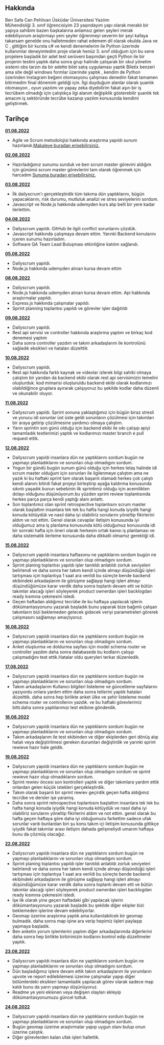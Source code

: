 ## Hakkında

Ben Safa Can Pehlivan Üsküdar Üniversitesi Yazılım  
Mühendisliği 3. sınıf öğrencisiyim 23 yaşındayım yapı olarak meraklı bir yapıya sahibim bazen başkalarına anlamsız gelen şeyleri merak edebiliyorum araştırmayı yeni şeyler öğrenmeyi severim bir şeyi kafaya takarsam genelde onu halletmeden rahat edemem dil olarak okulda Java ve C , gittiğim bir kursta c# ve kendi denemelerim ile Python üzerinde kullanımlar deneyimledim proje olarak henüz 3. sınıf olduğum için bu sene projelere başladık bir adet test serüveni  başımdan geçti Python ile bir projenin testini yaptık daha sonra grup halinde çalışarak bir okul yönetim sistemi obs tarzın da bir adette bilet satış uygulaması yaptık Biletix benzeri ama site değil windows formlar üzerinde yaptık , kendim de Python üzerinden Instagram beğeni otomasyonu çalışması denedim fakat tamamen bitirmedim final dönemim geldiği için. İlgi duyduğum alanlar olarak şuanlık otomasyon , oyun yazılımı ve yapay zeka diyebilirim fakat aşırı bir iş tecrübem olmadığı için çalıştıkça ilgi alanım değişiklik gösterebilir şuanlık tek amacım iş sektöründe tecrübe kazanıp yazılım konusunda kendimi geliştirmek.

## Tarihçe

[**01.08.2022**](https://github.com/bimser-intern/docs/issues/102)

- Agile ve Scrum metodolojisi hakkında araştırma yapıldı sunum hazırlandı.[Makaleye buradan erişebilirsiniz.](https://scrumguides.org/docs/scrumguide/v2020/2020-Scrum-Guide-US.pdf#zoom=100) 

[**02.08.2022**](https://github.com/bimser-intern/docs/issues/102)
- Hazırladığımız sunumu sunduk ve ben scrum master görevini aldığım için günümü scrum master görevlerini tam olarak öğrenmek için harcadım [Sunuma buradan erişebilirsiniz.](https://youtu.be/eVh3XDIcsrA)

[**03.08.2022**](https://github.com/bimser-intern/docs/issues/102)

- İlk dailyscrum'ı gerçekleştirdik tüm takıma dün yaptıklarını, bügün yapacaklarını, risk durumu, mutluluk analizi ve stres seviyelerini sordum.
- Javascript ve Node.js hakkında udemyden kurs alıp belli bir yere kadar ilerlettim.

[**04.08.2022**](https://github.com/bimser-intern/docs/issues/143)

- Dailyscrum yapıldı. GitHub ile ilgili conflict sorunlarını çözdük.   
- Javascript hakkında çalışmaya devam ettim. Yarınki Backend konularını içeren sunumu hazırladım. 
- Software QA Team Lead Buluşması etkinliğine katılım sağlandı.

[**05.08.2022**](https://github.com/bimser-intern/docs/issues/280)

- Dailyscrum yapıldı.  
- Node.js hakkında udemyden alınan kursa devam ettim

[**08.08.2022**](https://github.com/bimser-intern/docs/issues/280)

- Dailyscrum yapıldı.  
- Node.js hakkında udemyden alınan kursa devam ettim. Api hakkında araştırmalar yapıldı.
- Express.js hakkında çalışmalar yapıldı.
- Sprint planning toplantısı yapıldı ve görevler işler dağıtıldı

[**09.08.2022**](https://github.com/bimser-intern/docs/issues/280)

- Dailyscrum yapıldı.  
- Rest api servisi ve controller hakkında araştırma yaptım ve birkaç kod denemesi yaptım
- Daha sonra controller yazdım ve takım arkadaşlarım ile kontrolünü sağladık eksikleri ve hataları düzelttik

[**10.08.2022**](https://github.com/bimser-intern/docs/issues/280)

- Dailyscrum yapıldı.  
- Rest api hakkında farklı kaynak ve videolar izlerek bilgi sahibi olmaya çalıştım bir yandan da backend ekibi olarak rest api servisimizin temelini oluşturduk. kod mimarisi oluşturuldu backend ekibi olarak kodlarımızı olabildiğince gruplara ayırarak çalışıyoruz bu şekilde kodlar daha düzenli ve okunabilir oluyor.

[**11.08.2022**](https://github.com/bimser-intern/docs/issues/280)

- Dailyscrum yapıldı. Sprint sonuna yaklaştığımız için bügün biraz stresli ve yorucu idi sorunlar üst üste geldi sorunların çözülmesi için takımları bir araya getirip çözülmesine yardımcı olmaya çalıştım.
- Yarın sprintin son günü olduğu için backend ekibi ile sıkı çalışıp apiyi tamamladık testlerimizi yaptık ve kodlarımızı master branch e pull request ettik.

[**12.08.2022**](https://github.com/bimser-intern/docs/issues/419)

- Dailyscrum yapıldı insanlara dün ne yaptıklarını sordum bugün ne yapmayı planladıklarını ve sorunları olup olmadıgını sordum.
- Yogun bir gündü bugün sunum günü olduğu için herkes telaş halinde idi scrum master olduğum için sorunları ile ilgilenmeye çalıştım ama ne yazık ki bu haftaki sprint tam olarak başarılı olamadı herkes çok çalıştı kendi alanını bitirdi fakat projeyi birleştirip ayağa kaldırma konusunda sıkıntı yaşadık bunun sebebinin ilk sprintimiz olduğu için acemilikten dolayı olduğunu düşünüyorum.bu yüzden sprint review toplantısında herkes parça parça kendi yaptığı alanı anlattı.
- Son toplantımız olan sprint retrospective toplantısını scrum master olarak başlattım insanlara tek tek bu hafta hangi konuda iyiydik hangi konuda kötüydük ve nasıl daha iyi olabiliriz sorularını yöneltip fikirlerini aldım ve not ettim. Genel olarak cevaplar iletişim konusunda iyi olduğumuz ama iş planlama konusunda kötü olduğumuz konusunda idi bir sonraki hafta için öneri olarak herkesin ortak kanısı iş planlaması ve daha sistematik ilerleme konusunda daha dikkatli olmamız gerektiği idi.

[**15.08.2022**](https://github.com/bimser-intern/docs/issues/419)

- Dailyscrum yapıldı insanlara haftasonu ne yaptıklarını sordum bugün ne yapmayı planladıklarını ve sorunları olup olmadıgını sordum.
- Sprint planing toplantısı yapıldı işler tanıtıldı anlatıldı zorluk seviyeleri belirlendi ve daha sonra her takım kendi içinde almayı düşündüğü işleri tartışması için toplantıya 1 saat ara verildi bu süreçte bende backend ekibindeki arkadaşlarım ile görüşme sağlayıp hangi işleri almayı düşündüğümüze karar verdik daha sonra toplantı devam etti ve bütün takımlar alacağı işleri söyleyerek product ownerdan işleri backlogdan ready kısmına çekmesini istedi.
- Geçen haftadan aldığımız tecrübe ile bu haftaya yapılacak işlerin dökümantasyonunu yazarak başladık bunu yaparak bize bağımlı çalışan takımların bizi beklemeden gelecek gidecek veriyi parametreleri görerek çalışmasını sağlamayı amaçlıyoruz.

[**16.08.2022**](https://github.com/bimser-intern/docs/issues/419)

- Dailyscrum yapıldı insanlara dün ne yaptıklarını sordum bugün ne yapmayı planladıklarını ve sorunları olup olmadıgını sordum.
- Anket oluşturma ve doldurma sayfası için model schema router ve controller yazdım daha sonra databasede bu kodların çalışıp çalışmadığını test ettik.Hatalar oldu queryleri terkar düzenledik.

[**17.08.2022**](https://github.com/bimser-intern/docs/issues/419)

- Dailyscrum yapıldı insanlara dün ne yaptıklarını sordum bugün ne yapmayı planladıklarını ve sorunları olup olmadıgını sordum.
- Takım arkadaşlarım Kullanıcı bilgileri listeleme  ve güncelleme sayfalarını yazıyordu onlara yardım ettim daha sonra tetlerini yaptık hataları düzelttik. daha sonra hep birlikte anket ülke ve şehir listeleme model schema router ve controllerını yazdık. ve bu haftaki görevlerimiz bitti.daha sonra yaptılarımızı test ekibine gönderdik.

[**18.08.2022**](https://github.com/bimser-intern/docs/issues/419)

- Dailyscrum yapıldı insanlara dün ne yaptıklarını sordum bugün ne yapmayı planladıklarını ve sorunları olup olmadıgını sordum.
- Takım arkadaşlarım ile test ekibinden ve diğer ekiplerden geri dönüş alıp hatalı veya değiştirilmesi gereken durumları değiştirdik ve yarınki sprint rewieve hazır hale geldik.

[**19.08.2022**](https://github.com/bimser-intern/docs/issues/419)

- Dailyscrum yapıldı insanlara dün ne yaptıklarını sordum bugün ne yapmayı planladıklarını ve sorunları olup olmadıgını sordum ve sprint rewieve hazır olup olmadıklarını sordum.
- Sprint rewiev öncesi son kontrolleri yaptık ve diğer takımlara yardım ettik onlardan gelen küçük istekleri gerçekleştirdik.
- Takım olarak başarılı bir sprint rewiev geçirdik geçen hafta aldığımız tecrübe ve dersler işe yaramış.
- Daha sonra sprint retrospective toplantısını başlattım insanlara tek tek bu hafta hangi konuda iyiydik hangi konuda kötüydük ve nasıl daha iyi olabiliriz sorularını yöneltip fikirlerini aldım ve not ettim. genel olarak bu hafta geçen haftaya göre daha iyi olduğumuzu farkettim sadece ufak sorunlar vardı bunlardan biri şu konu takım içi iletişim konusunda gittikçe iyiydik fakat takımlar arası iletişim dahada gelişmeliydi umarım haftaya bunu da çözmüş olacağız. 

[**22.08.2022**](https://github.com/bimser-intern/docs/issues/419)

- Dailyscrum yapıldı insanlara dün ne yaptıklarını sordum bugün ne yapmayı planladıklarını ve sorunları olup olmadıgını sordum.
- Sprint planing toplantısı yapıldı işler tanıtıldı anlatıldı zorluk seviyeleri belirlendi ve daha sonra her takım kendi içinde almayı düşündüğü işleri tartışması için toplantıya 1 saat ara verildi bu süreçte bende backend ekibindeki arkadaşlarım ile görüşme sağlayıp hangi işleri almayı düşündüğümüze karar verdik daha sonra toplantı devam etti ve bütün takımlar alacağı işleri söyleyerek product ownerdan işleri backlogdan ready kısmına çekmesini istedi.
- İşe ilk olarak yine geçen haftadaki gibi yapılacak işlerin dökümantasyonunu yazarak başladık bu şekilde diğer ekipler bizi beklemeden işlerine devam edebiliyorlar. 
- Geomap üzerine araştırma yaptık ama kullanılabilcek bir geomap bulmadık. daha sonra map işine ara verip hepimiz iişleri paylaşıp yapmaya başladık.
- Ben anketin yorum işlemlerini yaptım diğer arkadaşlarımda diğerlerini daha sonra hep birlikte birbirimizin kodlarını kontrol edip düzeltmeler yaptık. 

[**23.08.2022**](https://github.com/bimser-intern/docs/issues/419)

- Dailyscrum yapıldı insanlara dün ne yaptıklarını sordum bugün ne yapmayı planladıklarını ve sorunları olup olmadıgını sordum.
- Dün başladığımız işlere devam ettik takım arkadaşlarım ile yorumların upvote ve report edilebilemesi üzerine çalışmalar yapıp diğer bölümlerdeki eksikleri tamamladık yapılacak görev olarak sadece map kaldı bunu da yarın yapmayı düşünüyoruz.
- Readme ye yeni eklenen veya değişen olayları ekleyip dökümantasyonumuzu güncel tuttuk. 

[**24.08.2022**](https://github.com/bimser-intern/docs/issues/419)

- Dailyscrum yapıldı insanlara dün ne yaptıklarını sordum bugün ne yapmayı planladıklarını ve sorunları olup olmadıgını sordum.
- Bugün geomap üzerine araştırmalar yapıp uygun olanı bulup onun üzerine çalıştık.
- Diğer görevlerden kalan ufak işleri hallettik.
